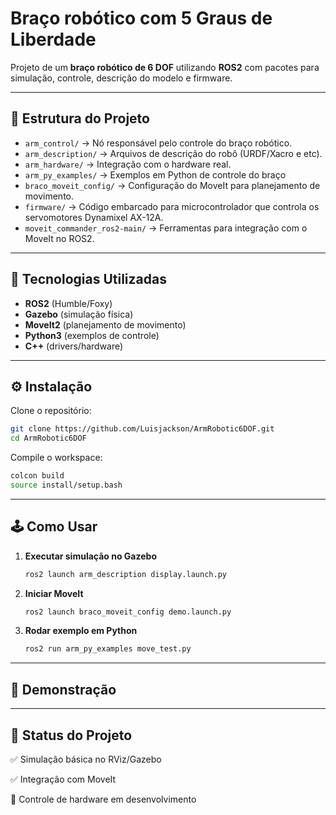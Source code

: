 # Braço robótico com 5 Graus de Liberdade

Projeto de um **braço robótico de 6 DOF** utilizando **ROS2** com pacotes para simulação, controle, descrição do modelo e firmware.

-----

## 📂 Estrutura do Projeto

  - `arm_control/` → Nó responsável pelo controle do braço robótico.
  - `arm_description/` → Arquivos de descrição do robô (URDF/Xacro e etc).
  - `arm_hardware/` → Integração com o hardware real.
  - `arm_py_examples/` → Exemplos em Python de controle do braço
  - `braco_moveit_config/` → Configuração do MoveIt para planejamento de movimento.
  - `firmware/` → Código embarcado para microcontrolador que controla os servomotores Dynamixel AX-12A.
  - `moveit_commander_ros2-main/` → Ferramentas para integração com o MoveIt no ROS2.

-----

## 🚀 Tecnologias Utilizadas

  - **ROS2** (Humble/Foxy)
  - **Gazebo** (simulação física)
  - **MoveIt2** (planejamento de movimento)
  - **Python3** (exemplos de controle)
  - **C++** (drivers/hardware)

-----

## ⚙️ Instalação

Clone o repositório:

```bash
git clone https://github.com/Luisjackson/ArmRobotic6DOF.git
cd ArmRobotic6DOF
```

Compile o workspace:

```bash
colcon build
source install/setup.bash
```

-----

## 🕹️ Como Usar

1.  **Executar simulação no Gazebo**
    ```bash
    ros2 launch arm_description display.launch.py
    ```
2.  **Iniciar MoveIt**
    ```bash
    ros2 launch braco_moveit_config demo.launch.py
    ```
3.  **Rodar exemplo em Python**
    ```bash
    ros2 run arm_py_examples move_test.py
    ```

-----

## 📸 Demonstração

<!-- (Adicionar aqui prints do braço no RViz/Gazebo ou até um gif curto mostrando o braço se movendo\!) -->

-----

## 📌 Status do Projeto

✅ Simulação básica no RViz/Gazebo

✅ Integração com MoveIt

🔄 Controle de hardware em desenvolvimento
